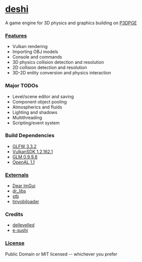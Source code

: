 [deshi](https://github.com/DelleVelleD/deshi)
===
A game engine for 3D physics and graphics building on [P3DPGE](https://github.com/SushiSalad/P3DPGE)

### [Features](https://github.com/DelleVelleD/deshi/wiki/Progress)
* Vulkan rendering
* Importing OBJ models
* Console and commands
* 3D physics collision detection and resolution
* 2D collision detection and resolution
* 3D-2D entity conversion and physics interaction

### Major TODOs
* Level/scene editor and saving
* Component object pooling
* Atmospherics and fluids
* Lighting and shadows
* Multithreading
* Scripting/event system

### Build Dependencies
* [GLFW 3.3.2](https://www.glfw.org/download.html)
* [VulkanSDK 1.2.162.1](https://vulkan.lunarg.com/sdk/home)
* [GLM 0.9.9.8](https://github.com/g-truc/glm/releases/tag/0.9.9.8)
* [OpenAL 1.1](https://www.openal.org/downloads/)

### [Externals](https://github.com/DelleVelleD/deshi/tree/main/src/external)
* [Dear ImGui](https://github.com/ocornut/imgui)
* [dr_libs](https://github.com/mackron/dr_libs)
* [stb](https://github.com/nothings/stb)
* [tinyobjloader](https://github.com/tinyobjloader/tinyobjloader)

### Credits
* [dellevelled](https://github.com/DelleVelleD)
* [e-sushi](https://github.com/e-sushi)

### [License](LICENSE.txt)
Public Domain or MIT licensed -- whichever you prefer
